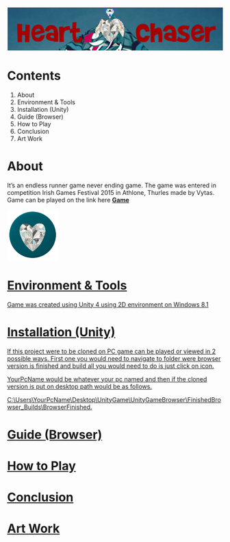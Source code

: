 
![HartChaser Logo](https://github.com/VytasHub/UnityGameBrowser/blob/master/FinishedBrowser/Assets/MainLogo.png "HartChaser")

Contents
====================
1. About
2. Environment & Tools
3. Installation (Unity)
4. Guide (Browser)
5. How to Play
6. Conclusion
7. Art Work  


About
=============
It’s an endless runner game never ending game. The game was entered in competition Irish Games Festival 2015 in Athlone, Thurles made by Vytas.
Game can be played on the link here <a href="http://www.ronanconnolly.ie/unity/heartchaser/game.html"><strong>Game</strong> 

![HartChaser Logo](https://github.com/VytasHub/UnityGameBrowser/blob/master/FinishedBrowser/Assets/gameIcon.png "HartChaser")





Environment & Tools
=============

Game was created using Unity 4 using 2D environment on Windows 8.1 

Installation (Unity)
=============

If this project were to be cloned on PC game can be played or viewed in 2 possible ways. First one you would need to navigate to folder were browser version is finished and build all you would need to do is just click on icon.

YourPcName would be whatever your pc named and then if the cloned version is put on desktop path would be as follows.

C:\Users\YourPcName\Desktop\UnityGame\UnityGameBrowser\FinishedBrowser\_Builds\BrowserFinished.

Guide (Browser)
=============

How to Play
=============

Conclusion
=============

Art Work  
=============


